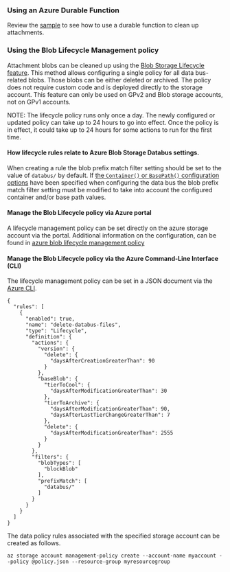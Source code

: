 ### Using an Azure Durable Function

Review the [sample](/samples/azure/blob-storage-databus-cleanup-function/) to see how to use a durable function to clean up attachments.

### Using the Blob Lifecycle Management policy

Attachment blobs can be cleaned up using the [Blob Storage Lifecycle feature](https://docs.microsoft.com/en-us/azure/storage/blobs/storage-lifecycle-management-concepts). This method allows configuring a single policy for all data bus-related blobs. Those blobs can be either deleted or archived. The policy does not require custom code and is deployed directly to the storage account. This feature can only be used on GPv2 and Blob storage accounts, not on GPv1 accounts.

NOTE: The lifecycle policy runs only once a day. The newly configured or updated policy can take up to 24 hours to go into effect. Once the policy is in effect, it could take up to 24 hours for some actions to run for the first time.

#### How lifecycle rules relate to Azure Blob Storage Databus settings.

When creating a rule the blob prefix match filter setting should be set to the value of `databus/` by default. If [the `Container()` or `BasePath()` configuration options](#behavior) have been specified when configuring the data bus the blob prefix match filter setting must be modified to take into account the configured container and/or base path values.

#### Manage the Blob Lifecycle policy via Azure portal

A lifecycle management policy can be set directly on the azure storage account via the portal. Additional information on the configuration, can be found in [azure blob lifecycle management policy](https://learn.microsoft.com/en-us/azure/storage/blobs/lifecycle-management-policy-configure?source=recommendations&tabs=azure-portal)

#### Manage the Blob Lifecycle policy via the Azure Command-Line Interface (CLI)

The lifecycle management policy can be set in a JSON document via the [Azure CLI](https://learn.microsoft.com/en-us/cli/azure/storage/account/management-policy?view=azure-cli-latest).

```
{
  "rules": [
    {
      "enabled": true,
      "name": "delete-databus-files",
      "type": "Lifecycle",
      "definition": {
        "actions": {
          "version": {
            "delete": {
              "daysAfterCreationGreaterThan": 90
            }
          },
          "baseBlob": {
            "tierToCool": {
              "daysAfterModificationGreaterThan": 30
            },
            "tierToArchive": {
              "daysAfterModificationGreaterThan": 90,
              "daysAfterLastTierChangeGreaterThan": 7
            },
            "delete": {
              "daysAfterModificationGreaterThan": 2555
            }
          }
        },
        "filters": {
          "blobTypes": [
            "blockBlob"
          ],
          "prefixMatch": [
            "databus/"
          ]
        }
      }
    }
  ]
}
```

The data policy rules associated with the specified storage account can be created as follows.

```
az storage account management-policy create --account-name myaccount --policy @policy.json --resource-group myresourcegroup
```
